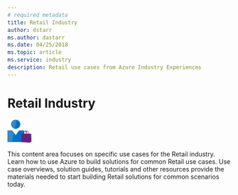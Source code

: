 ```yaml
---
# required metadata
title: Retail Industry 
author: dstarr
ms.author: dastarr
ms.date: 04/25/2018
ms.topic: article
ms.service: industry
description: Retail use cases from Azure Industry Experiences
---
```

# Retail Industry

![Retail](./assets/index-assets/retailers.png)

This content area focuses on specific use cases for the Retail industry. Learn how to use Azure to build solutions for common Retail use cases. Use case overviews, solution guides, tutorials and other resources provide the materials needed to start building Retail solutions for common scenarios today.